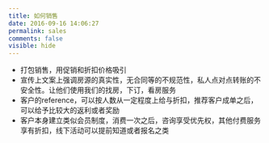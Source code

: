 ```yaml
---
title: 如何销售
date: 2016-09-16 14:06:27
permalink: sales
comments: false
visible: hide
---
```

- 打包销售，用促销和折扣价格吸引
- 宣传上文案上强调房源的真实性，无合同等的不规范性，私人点对点转账的不安全性。让他们使用我们的找房，下订，看房服务
- 客户的reference，可以按人数从一定程度上给与折扣，推荐客户成单之后，可以给予比较大的返利或者奖励
- 客户本身建立类似会员制度，消费一次之后，咨询享受优先权，其他付费服务享有折扣，线下活动可以提前知道或者报名之类
